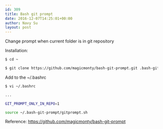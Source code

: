 ```yaml
---
id: 309
title: Bash git prompt
date: 2016-12-07T14:25:01+00:00
author: Navy Su
layout: post
---
```

Change prompt when current folder is in git repository
  
Installation:

~~~bash
$ cd ~

$ git clone https://github.com/magicmonty/bash-git-prompt.git .bash-git-prompt --depth=1
~~~

Add to the ~/.bashrc

~~~bash
$ vi ~/.bashrc

...

GIT_PROMPT_ONLY_IN_REPO=1

source ~/.bash-git-prompt/gitprompt.sh
~~~

Reference: <a href="https://github.com/magicmonty/bash-git-prompt" target="_blank">https://github.com/magicmonty/bash-git-prompt</a>